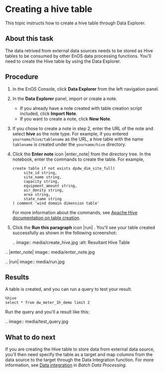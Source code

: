 # Creating a hive table

This topic instructs how to create a hive table through Data Explorer.


## About this task
The data retrived from external data sources needs to be stored as Hive tables to be consumed by other EnOS data processing functions. You'll need to create the Hive table by using the Data Explorer.

## Procedure

1. In the EnOS Console, click **Data Explorer** from the left navigation panel.

2. In the **Data Explorer** panel, import or create a note.

   - If you already have a note created with table creation script included, click **Import Note**.
   - If you want to create a note, click **New Note**.

3. If you chose to create a note in step 2, enter the URL of the note and select **hive** as the note type. For example, if you entered `yourname/hive/tablename` as the URL, a hive table with the name `tablename` is created under the `yourname/hive` directory.

4. Click the **Enter note** icon |enter_note| from the directory tree. In the notebook, enter the commands to create the table. For example,

   ```
   create table if not exists dpdw_dim_site_full(
	    site_id string,
	    site_name string,
	    capacity string,
	    equipment_amount string,
	    air_denity string,
	    area string,
	    state_name string
   ) comment 'wind domain dimension table'
   ```

   For more information about the commands, see [Apache Hive documentation on table creation](https://cwiki.apache.org/confluence/display/Hive/LanguageManual+DDL#LanguageManualDDL-CreateTable).


5. Click the **Run this paragraph** icon |run| . You'll see your table created successfully as shown in the following screenshot:

   .. image:: media/create_hive.jpg
      :alt: Resultant Hive Table

.. |enter_note| image:: media/enter_note.jpg

.. |run| image:: media/run.jpg

## Results

A table is created, and you can run a query to test your result.

```
%hive
select * from dw_meter_1h_demo limit 2
```

Run the query and you'll a result like this:

.. image:: media/test_query.jpg

## What to do next

If you are creating the Hive table to store data from external data source, you'll then need specify the table as a target and map columns from the data source to the target through the Data Integration function. For more information, see [Data integration](/docs/offline-data/en/1.0/data_integration/index.html) in *Batch Data Processing*.

<!--end-->
